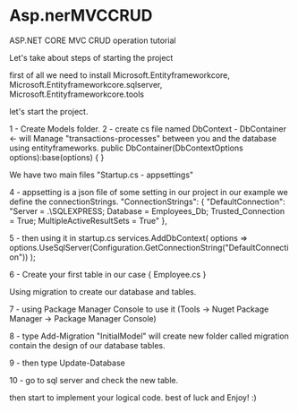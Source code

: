 # Asp.nerMVCCRUD
ASP.NET CORE MVC CRUD operation tutorial

Let's take about steps of starting the project 

first of all we need to install Microsoft.Entityframeworkcore, Microsoft.Entityframeworkcore.sqlserver, Microsoft.Entityframeworkcore.tools

let's start the project.

1 - Create Models folder.
2 - create cs file named DbContext - DbContainer <- will Manage "transactions-processes" between you and the database using entityframeworks.
                                        public DbContainer(DbContextOptions<DbContainer> options):base(options)
                                                { }
                                                
                                                
We have two main files "Startup.cs - appsettings" 


4 - appsetting is a json file of some setting in our project in our example we define the connectionStrings.
                                        "ConnectionStrings": {
                                            "DefaultConnection": "Server = .\\SQLEXPRESS; Database = Employees_Db; Trusted_Connection = True; MultipleActiveResultSets = True"
                                          },

5 - then using it in startup.cs 
                          services.AddDbContext<DbContainer>(
                                          options => options.UseSqlServer(Configuration.GetConnectionString("DefaultConnection"))
                                          );
                                          
6 - Create your first table in our case { Employee.cs }

Using migration to create our database and tables.

7 - using Package Manager Console to use it (Tools -> Nuget Package Manager -> Package Manager Console)

8 - type Add-Migration "InitialModel" will create new folder called migration contain the design of our database tables.

9 - then type Update-Database 

10 - go to sql server and check the new table.

then start to implement your logical code.
best of luck and Enjoy! :) 
